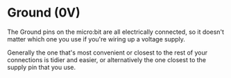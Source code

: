 # Ground (0V)

The Ground pins on the micro:bit are all electrically connected, so it doesn't matter which one you use if you're wiring up a voltage supply.

Generally the one that's most convenient or closest to the rest of your connections is tidier and easier, or alternatively the one closest to the supply pin that you use.